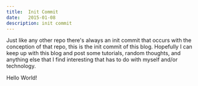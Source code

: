 ```yaml
---
title:  Init Commit
date:   2015-01-08
description: init commit
---
```


Just like any other repo there's always an init commit that occurs with the conception of that repo, this is the init commit of this blog. Hopefully I can keep up with this blog and post some tutorials, random thoughts, and anything else that I find interesting that has to do with myself and/or technology.

Hello World!
